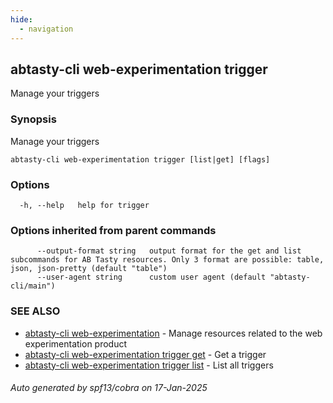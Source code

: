```yaml
---
hide:
  - navigation
---
```

## abtasty-cli web-experimentation trigger

Manage your triggers

### Synopsis

Manage your triggers

```
abtasty-cli web-experimentation trigger [list|get] [flags]
```

### Options

```
  -h, --help   help for trigger
```

### Options inherited from parent commands

```
      --output-format string   output format for the get and list subcommands for AB Tasty resources. Only 3 format are possible: table, json, json-pretty (default "table")
      --user-agent string      custom user agent (default "abtasty-cli/main")
```

### SEE ALSO

* [abtasty-cli web-experimentation](abtasty-cli_web-experimentation.md)	 - Manage resources related to the web experimentation product
* [abtasty-cli web-experimentation trigger get](abtasty-cli_web-experimentation_trigger_get.md)	 - Get a trigger
* [abtasty-cli web-experimentation trigger list](abtasty-cli_web-experimentation_trigger_list.md)	 - List all triggers

###### Auto generated by spf13/cobra on 17-Jan-2025
